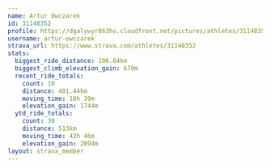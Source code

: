 ```yaml
---
name: Artur Owczarek
id: 31148352
profile: https://dgalywyr863hv.cloudfront.net/pictures/athletes/31148352/15906846/1/large.jpg
username: artur-owczarek
strava_url: https://www.strava.com/athletes/31148352
stats:
  biggest_ride_distance: 106.64km
  biggest_climb_elevation_gain: 670m
  recent_ride_totals:
    count: 10
    distance: 401.44km
    moving_time: 18h 39m
    elevation_gain: 1744m
  ytd_ride_totals:
    count: 30
    distance: 513km
    moving_time: 42h 46m
    elevation_gain: 2094m
layout: strava_member
--- 
```

